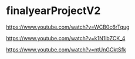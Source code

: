# finalyearProjectV2
 
https://www.youtube.com/watch?v=WCB0c6rTqug

https://www.youtube.com/watch?v=k1N1lbZCK_4

https://www.youtube.com/watch?v=ntUnGCktSfk
